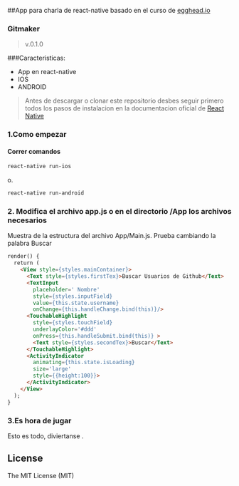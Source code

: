 ##App para charla de react-native basado en el curso de [egghead.io](https://egghead.io/courses/react-native-fundamentals)

### Gitmaker ###
>v.0.1.0

###Caracteristicas:
* App en react-native
* IOS
* ANDROID


> Antes de descargar o clonar este repositorio desbes seguir primero todos los pasos de instalacion en la documentacion oficial de [React Native](https://facebook.github.io/react-native/docs/getting-started.html#content)


### 1.Como empezar
#### Correr comandos

```bash
react-native run-ios
```

o.


```bash
react-native run-android
```
### 2. Modifica el archivo app.js o en el directorio /App los archivos necesarios
Muestra de la estructura del archivo App/Main.js.
Prueba cambiando la palabra Buscar

```html
render() {
  return (
    <View style={styles.mainContainer}>
      <Text style={styles.firstTex}>Buscar Usuarios de Github</Text>
      <TextInput
        placeholder=' Nombre'
        style={styles.inputField}
        value={this.state.username}
        onChange={this.handleChange.bind(this)}/>
      <TouchableHighlight
        style={styles.touchField}
        underlayColor='#ddd'
        onPress={this.handleSubmit.bind(this)} >
        <Text style={styles.secondTex}>Buscar</Text>
      </TouchableHighlight>
      <ActivityIndicator
        animating={this.state.isLoading}
        size='large'
        style={{height:100}}>
      </ActivityIndicator>
    </View>
  );
}
```
### 3.Es hora de jugar
Esto es todo, diviertanse .


License
------------
The MIT License (MIT)
